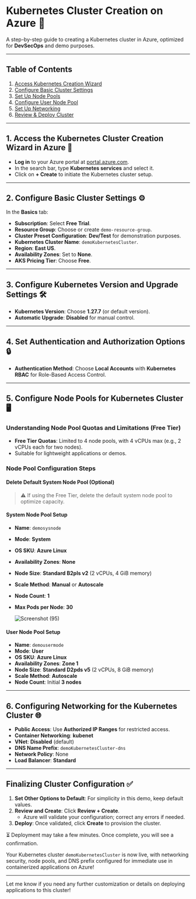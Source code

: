 
# Kubernetes Cluster Creation on Azure 🚀

A step-by-step guide to creating a Kubernetes cluster in Azure, optimized for **DevSecOps** and demo purposes.

---

## Table of Contents
1. [Access Kubernetes Creation Wizard](#1-access-the-kubernetes-cluster-creation-wizard-in-azure)
2. [Configure Basic Cluster Settings](#2-configure-basic-cluster-settings)
3. [Set Up Node Pools](#3-configuring-node-pools-for-kubernetes-cluster)
4. [Configure User Node Pool](#4-configuring-the-user-node-pool-in-kubernetes-cluster)
5. [Set Up Networking](#5-configuring-networking-for-the-kubernetes-cluster)
6. [Review & Deploy Cluster](#finalizing-cluster-configuration)

---

## 1. Access the Kubernetes Cluster Creation Wizard in Azure 🔑
- **Log in** to your Azure portal at [portal.azure.com](https://portal.azure.com).
- In the search bar, type **Kubernetes services** and select it.
- Click on **+ Create** to initiate the Kubernetes cluster setup.

---

## 2. Configure Basic Cluster Settings ⚙️
In the **Basics** tab:

- **Subscription**: Select **Free Trial**.
- **Resource Group**: Choose or create `demo-resource-group`.
- **Cluster Preset Configuration**: **Dev/Test** for demonstration purposes.
- **Kubernetes Cluster Name**: `demoKubernetesCluster`.
- **Region**: **East US**.
- **Availability Zones**: Set to **None**.
- **AKS Pricing Tier**: Choose **Free**.

---

## 3. Configure Kubernetes Version and Upgrade Settings 🛠️
- **Kubernetes Version**: Choose **1.27.7** (or default version).
- **Automatic Upgrade**: **Disabled** for manual control.

---

## 4. Set Authentication and Authorization Options 🔒
- **Authentication Method**: Choose **Local Accounts** with **Kubernetes RBAC** for Role-Based Access Control.

---

## 5. Configure Node Pools for Kubernetes Cluster 🖥️

### Understanding Node Pool Quotas and Limitations (Free Tier)
- **Free Tier Quotas**: Limited to 4 node pools, with 4 vCPUs max (e.g., 2 vCPUs each for two nodes).
- Suitable for lightweight applications or demos.

### Node Pool Configuration Steps

#### Delete Default System Node Pool (Optional)
> ⚠️ If using the Free Tier, delete the default system node pool to optimize capacity.

#### System Node Pool Setup
- **Name**: `demosysnode`
- **Mode**: **System**
- **OS SKU**: **Azure Linux**
- **Availability Zones**: **None**
- **Node Size**: **Standard B2pls v2** (2 vCPUs, 4 GiB memory)
- **Scale Method**: **Manual** or **Autoscale**
- **Node Count**: **1**
- **Max Pods per Node**: **30**

  ![Screenshot (95)](https://github.com/user-attachments/assets/d7b8c5bd-7508-4f29-a234-257bb1d493e9)



#### User Node Pool Setup
- **Name**: `demousermode`
- **Mode**: **User**
- **OS SKU**: **Azure Linux**
- **Availability Zones**: **Zone 1**
- **Node Size**: **Standard D2pds v5** (2 vCPUs, 8 GiB memory)
- **Scale Method**: **Autoscale**
- **Node Count**: Initial **3 nodes**

---

## 6. Configuring Networking for the Kubernetes Cluster 🌐

- **Public Access**: Use **Authorized IP Ranges** for restricted access.
- **Container Networking**: **kubenet**
- **VNet**: **Disabled** (default)
- **DNS Name Prefix**: `demoKubernetesCluster-dns`
- **Network Policy**: None
- **Load Balancer**: **Standard**

---

## Finalizing Cluster Configuration ✅

1. **Set Other Options to Default**: For simplicity in this demo, keep default values.
2. **Review and Create**: Click **Review + Create**.
   - Azure will validate your configuration; correct any errors if needed.
3. **Deploy**: Once validated, click **Create** to provision the cluster.

⏳ Deployment may take a few minutes. Once complete, you will see a confirmation.

Your Kubernetes cluster `demoKubernetesCluster` is now live, with networking security, node pools, and DNS prefix configured for immediate use in containerized applications on Azure!

---

Let me know if you need any further customization or details on deploying applications to this cluster!
